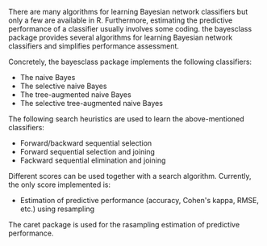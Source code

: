 There are many algorithms for learning Bayesian network classifiers but only a few are available in R. Furthermore, estimating the predictive performance of a classifier usually involves some coding. the bayesclass package provides several algorithms for learning Bayesian network classifiers and simplifies performance assessment. 

Concretely, the bayesclass package implements the following classifiers: 

  * The naive Bayes
  * The selective naive Bayes
  * The tree-augmented naive Bayes
  * The selective tree-augmented naive Bayes

The following search heuristics are used to learn the above-mentioned classifiers:

  * Forward/backward sequential selection
  * Forward sequential selection and joining
  * Fackward sequential elimination and joining

Different scores can be used together with a search algorithm. Currently, the only score implemented is:

  * Estimation of predictive performance (accuracy, Cohen's kappa, RMSE, etc.) using resampling

The caret package is used for the rasampling estimation of predictive performance. 